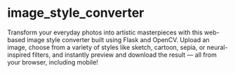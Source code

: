 # image_style_converter
Transform your everyday photos into artistic masterpieces with this web-based image style converter built using Flask and OpenCV. Upload an image, choose from a variety of styles like sketch, cartoon, sepia, or neural-inspired filters, and instantly preview and download the result — all from your browser, including mobile!
